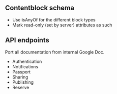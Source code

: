 
Contentblock schema
-------------
* Use isAnyOf for the different block types
* Mark read-only (set by server) attributes as such


API endpoints
-------------
Port all documentation from internal Google Doc.

* Authentication
* Notifications
* Passport
* Sharing
* Publishing
* Reserve
